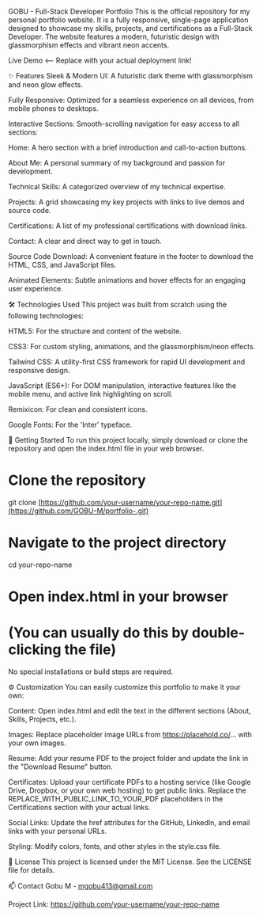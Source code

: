 GOBU - Full-Stack Developer Portfolio
This is the official repository for my personal portfolio website. It is a fully responsive, single-page application designed to showcase my skills, projects, and certifications as a Full-Stack Developer. The website features a modern, futuristic design with glassmorphism effects and vibrant neon accents.

Live Demo <-- Replace with your actual deployment link!

✨ Features
Sleek & Modern UI: A futuristic dark theme with glassmorphism and neon glow effects.

Fully Responsive: Optimized for a seamless experience on all devices, from mobile phones to desktops.

Interactive Sections: Smooth-scrolling navigation for easy access to all sections:

Home: A hero section with a brief introduction and call-to-action buttons.

About Me: A personal summary of my background and passion for development.

Technical Skills: A categorized overview of my technical expertise.

Projects: A grid showcasing my key projects with links to live demos and source code.

Certifications: A list of my professional certifications with download links.

Contact: A clear and direct way to get in touch.

Source Code Download: A convenient feature in the footer to download the HTML, CSS, and JavaScript files.

Animated Elements: Subtle animations and hover effects for an engaging user experience.

🛠️ Technologies Used
This project was built from scratch using the following technologies:

HTML5: For the structure and content of the website.

CSS3: For custom styling, animations, and the glassmorphism/neon effects.

Tailwind CSS: A utility-first CSS framework for rapid UI development and responsive design.

JavaScript (ES6+): For DOM manipulation, interactive features like the mobile menu, and active link highlighting on scroll.

Remixicon: For clean and consistent icons.

Google Fonts: For the 'Inter' typeface.

🚀 Getting Started
To run this project locally, simply download or clone the repository and open the index.html file in your web browser.

# Clone the repository
git clone [https://github.com/your-username/your-repo-name.git](https://github.com/GOBU-M/portfolio-.git)

# Navigate to the project directory
cd your-repo-name

# Open index.html in your browser
# (You can usually do this by double-clicking the file)

No special installations or build steps are required.

⚙️ Customization
You can easily customize this portfolio to make it your own:

Content: Open index.html and edit the text in the different sections (About, Skills, Projects, etc.).

Images: Replace placeholder image URLs from https://placehold.co/... with your own images.

Resume: Add your resume PDF to the project folder and update the link in the "Download Resume" button.

Certificates: Upload your certificate PDFs to a hosting service (like Google Drive, Dropbox, or your own web hosting) to get public links. Replace the REPLACE_WITH_PUBLIC_LINK_TO_YOUR_PDF placeholders in the Certifications section with your actual links.

Social Links: Update the href attributes for the GitHub, LinkedIn, and email links with your personal URLs.

Styling: Modify colors, fonts, and other styles in the style.css file.

📝 License
This project is licensed under the MIT License. See the LICENSE file for details.

📫 Contact
Gobu M - mgobu413@gmail.com

Project Link: https://github.com/your-username/your-repo-name
